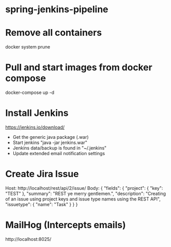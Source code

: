 # spring-jenkins-pipeline

# Remove all containers
docker system prune

# Pull and start images from docker compose
docker-compose up -d

# Install Jenkins

https://jenkins.io/download/
- Get the generic java package (.war)
- Start jenkins "java -jar jenkins.war"
- Jenkins data/backup is found in "~/.jenkins"
- Update extended email notification settings


# Create Jira Issue
Host: http://localhost/rest/api/2/issue/
Body: {
  "fields": {
    "project": {
      "key": "TEST"
    },
    "summary": "REST ye merry gentlemen.",
    "description": "Creating of an issue using project keys and issue type names using the REST API",
    "issuetype": {
      "name": "Task"
    }
  }
}


# MailHog (Intercepts emails)
http://localhost:8025/


